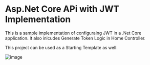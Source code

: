 # Asp.Net Core APi with JWT Implementation
This is a sample implementation of configuraing JWT in a .Net Core application. It also inlcudes Generate Token Logic in Home Controller.

This project can be used as a Starting Template as well.

![image](https://github.com/sumairirshad/CoreAPiwithJWT/assets/27567473/70977788-49e7-4999-88cb-53ab9d82c5f9)




